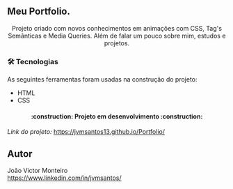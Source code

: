 ## Meu Portfolio.

<p align="center">Projeto criado com novos conhecimentos em animações com CSS, Tag's Semânticas e Media Queries. Além de falar um pouco sobre mim, estudos e projetos.</p> 

### 🛠 Tecnologias

As seguintes ferramentas foram usadas na construção do projeto:

- HTML
- CSS

<h4 align="center"> 
:construction: Projeto em desenvolvimento :construction:
</h4>

<!--
![Página]()
-->

*Link do projeto:* https://jvmsantos13.github.io/Portfolio/

## Autor
João Victor Monteiro <br />
https://www.linkedin.com/in/jvmsantos/
